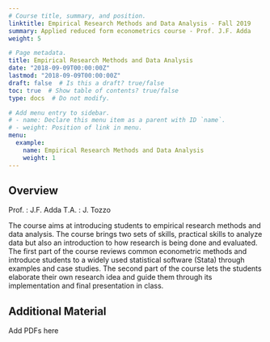 ```yaml
---
# Course title, summary, and position.
linktitle: Empirical Research Methods and Data Analysis - Fall 2019
summary: Applied reduced form econometrics course - Prof. J.F. Adda
weight: 5

# Page metadata.
title: Empirical Research Methods and Data Analysis
date: "2018-09-09T00:00:00Z"
lastmod: "2018-09-09T00:00:00Z"
draft: false  # Is this a draft? true/false
toc: true  # Show table of contents? true/false
type: docs  # Do not modify.

# Add menu entry to sidebar.
# - name: Declare this menu item as a parent with ID `name`.
# - weight: Position of link in menu.
menu:
  example:
    name: Empirical Research Methods and Data Analysis
    weight: 1
---
```


## Overview
Prof. : J.F. Adda 
T.A. : J. Tozzo

The course aims at introducing students to empirical research methods and data analysis. The course brings two sets of skills, practical skills to analyze data but also an introduction to how research is being done and evaluated. The first part of the course reviews common econometric methods and introduce students to a widely used statistical software (Stata) through examples and case studies. The second part of the course lets the students elaborate their own research idea and guide them through its implementation and final presentation in class.

## Additional Material

Add PDFs here
